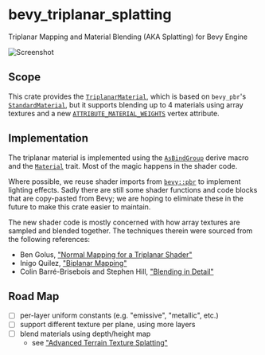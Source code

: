 # bevy_triplanar_splatting

Triplanar Mapping and Material Blending (AKA Splatting) for Bevy Engine

![Screenshot](https://media.githubusercontent.com/media/bonsairobo/bevy_triplanar_splatting/main/examples/screen.png)

## Scope

This crate provides the
[`TriplanarMaterial`](triplanar_material::TriplanarMaterial), which is based
on `bevy_pbr`'s [`StandardMaterial`](bevy::pbr::StandardMaterial), but it
supports blending up to 4 materials using array textures and a new
[`ATTRIBUTE_MATERIAL_WEIGHTS`](triplanar_material::ATTRIBUTE_MATERIAL_WEIGHTS)
vertex attribute.

## Implementation

The triplanar material is implemented using the
[`AsBindGroup`](bevy::render::render_resource::AsBindGroup) derive macro and
the [`Material`](bevy::pbr::Material) trait. Most of the magic happens in
the shader code.

Where possible, we reuse shader imports from [`bevy::pbr`](bevy::pbr) to
implement lighting effects. Sadly there are still some shader functions and
code blocks that are copy-pasted from Bevy; we are hoping to eliminate these
in the future to make this crate easier to maintain.

The new shader code is mostly concerned with how array textures are sampled
and blended together. The techniques therein were sourced from the following
references:

- Ben Golus, ["Normal Mapping for a Triplanar
  Shader"](https://bgolus.medium.com/normal-mapping-for-a-triplanar-shader-10bf39dca05a)
- Inigo Quilez, ["Biplanar
  Mapping"](https://iquilezles.org/articles/biplanar/)
- Colin Barré-Brisebois and Stephen Hill, ["Blending in
  Detail"](https://blog.selfshadow.com/publications/blending-in-detail/)

## Road Map

- [ ] per-layer uniform constants (e.g. "emissive", "metallic", etc.)
- [ ] support different texture per plane, using more layers
- [ ] blend materials using depth/height map
  - see ["Advanced Terrain Texture
    Splatting"](https://www.gamedeveloper.com/programming/advanced-terrain-texture-splatting)
